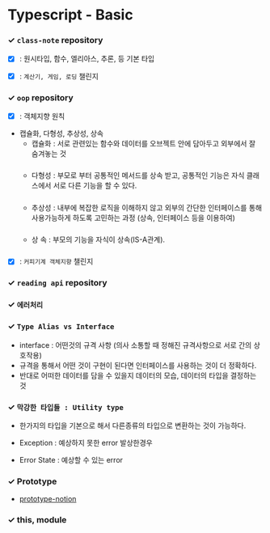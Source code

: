 # Typescript - Basic

### ✓ `class-note` repository

- [x] : 원시타입, 함수, 엘리아스, 추론, 등 기본 타입

- [x] : `계산기, 게임, 로딩` 챌린지

### ✓ `oop` repository

- [x] : 객체지향 원칙
- 캡슐화, 다형성, 추상성, 상속
  - 캡슐화 : 서로 관련있는 함수와 데이터를 오브젝트 안에 담아두고 외부에서 잘 숨겨놓는 것
  #####
  - 다형성 : 부모로 부터 공통적인 메서드를 상속 받고, 공통적인 기능은 자식 클래스에서 서로 다른 기능을 할 수 있다.
  #####
  - 추상성 : 내부에 복잡한 로직을 이해하지 않고 외부의 간단한 인터페이스를 통해 사용가능하게 하도록 고민하는 과정 (상속, 인터페이스 등을 이용하여)
  #####
  - 상 속 : 부모의 기능을 자식이 상속(IS-A관계).
  #####
- [x] : `커피기계 객체지향` 챌린지

### ✓ `reading api` repository

### ✓ `에러처리`

### ✓ `Type Alias vs Interface`

- interface : 어떤것의 규격 사항 (의사 소통할 때 정해진 규격사항으로 서로 간의 상호작용)
- 규격을 통해서 어떤 것이 구현이 된다면 인터페이스를 사용하는 것이 더 정확하다.
- 반대로 어떠한 데이터를 담을 수 있을지 데이터의 모습, 데이터의 타입을 결정하는 것

### ✓ `막강한 타입들 : Utility type`

- 한가지의 타입을 기본으로 해서 다른종류의 타입으로 변환하는 것이 가능하다.

- Exception : 예상하지 못한 error 발상한경우
- Error State : 예상할 수 있는 error

### ✓ Prototype

- [prototype-notion](https://www.notion.so/Prototype-f56c491a17c041dca2ea1e4b64b56144)

### ✓ this, module
